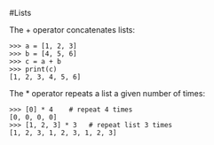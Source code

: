#Lists 

The + operator concatenates lists:
```
>>> a = [1, 2, 3]
>>> b = [4, 5, 6]
>>> c = a + b
>>> print(c)
[1, 2, 3, 4, 5, 6]
```

The * operator repeats a list a given number of times:
```
>>> [0] * 4    # repeat 4 times
[0, 0, 0, 0]
>>> [1, 2, 3] * 3   # repeat list 3 times
[1, 2, 3, 1, 2, 3, 1, 2, 3]
```